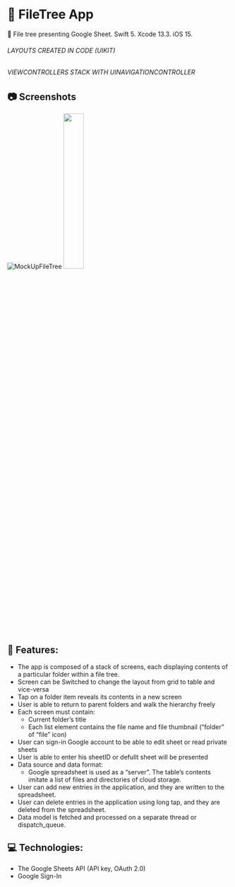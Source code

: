 # 🌳 FileTree App
 File tree presenting Google Sheet. Swift 5. Xcode 13.3. iOS 15.
###### LAYOUTS CREATED IN CODE (UIKIT) 
###### VIEWCONTROLLERS STACK WITH UINAVIGATIONCONTROLLER

## 📷 Screenshots
![MockUpFileTree](https://user-images.githubusercontent.com/75028505/174965469-7130981c-2f12-4a66-879b-b0850e8fab30.jpg)
<img src="https://user-images.githubusercontent.com/75028505/174970981-a74f9ad4-edd0-4f54-ba7c-a0c24b896a78.mp4" width=30% height=30%>

## 🔖 Features: 

- The app is composed of a stack of screens, each displaying contents of a particular folder within a file tree.
- Screen can be Switched to change the layout from grid to table and vice-versa
- Tap on a folder item reveals its contents in a new screen
- User is able to return to parent folders and walk the hierarchy freely 
- Each screen must contain: 
  - Current folder’s title
  - Each list element contains the file name and file thumbnail (“folder” of “file” icon)
- User can sign-in Google account to be able to edit sheet or read private sheets
- User is able to enter his sheetID or defullt sheet will be presented
- Data source and data format: 
  - Google spreadsheet is used as a “server”. The table’s contents imitate a list of files and directories of cloud storage.
- User can add new entries in the application, and they are written to the spreadsheet.
- User can delete entries in the application using long tap, and they are deleted from the spreadsheet.
- Data model is fetched and processed on a separate thread or dispatch_queue.

## 💻 Technologies:
- The Google Sheets API (API key, OAuth 2.0)
- Google Sign-In
